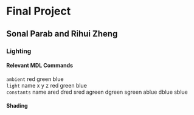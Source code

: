 # Final Project  
## Sonal Parab and Rihui Zheng   
  
### Lighting  
  
#### Relevant MDL Commands   
```ambient``` red green blue  
```light``` name x y z red green blue    
```constants``` name ared dred sred agreen dgreen sgreen ablue dblue sblue    
  
#### Shading  
  
